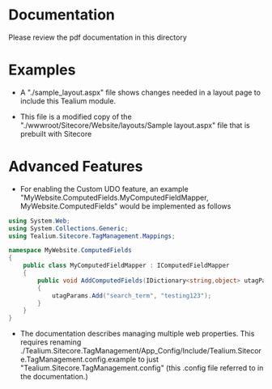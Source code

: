 
# Documentation

Please review the pdf documentation in this directory

# Examples

- A "./sample_layout.aspx" file shows changes needed in a layout page to include this Tealium module.

- This file is a modified copy of the "./wwwroot/Sitecore/Website/layouts/Sample layout.aspx" file that is prebuilt with Sitecore

# Advanced Features

- For enabling the Custom UDO feature, an example "MyWebsite.ComputedFields.MyComputedFieldMapper, MyWebsite.ComputedFields" would be implemented as follows

```cs
using System.Web;
using System.Collections.Generic;
using Tealium.Sitecore.TagManagement.Mappings;

namespace MyWebsite.ComputedFields
{
    public class MyComputedFieldMapper : IComputedFieldMapper
    {
        public void AddComputedFields(IDictionary<string,object> utagParams)
        {
            utagParams.Add("search_term", "testing123");
        }
    }
}
```

- The documentation describes managing multiple web properties.  This requires renaming ./Tealium.Sitecore.TagManagement/App_Config/Include/Tealium.Sitecore.TagManagement.config.example to just "Tealium.Sitecore.TagManagement.config" (this .config file referred to in the documentation.)



